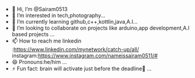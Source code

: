- 👋 Hi, I’m @Sairam0513
- 👀 I’m interested in tech,photography...
- 🌱 I’m currently learning github,c++,kottlin,java,A.I...
- 💞️ I’m looking to collaborate on projects like arduino,app development,A.I based projects ...
- 📫 How to reach me linkedin :https://www.linkedin.com/mynetwork/catch-up/all/     instagram:https://www.instagram.com/nameissairam0511/#
- 😄 Pronouns:he/him ...
- ⚡ Fun fact: brain will activate just before the deadline🤣 ...

<!---
Sairam0513/Sairam0513 is a ✨ special ✨ repository because its `README.md` (this file) appears on your GitHub profile.
You can click the Preview link to take a look at your changes.
--->
